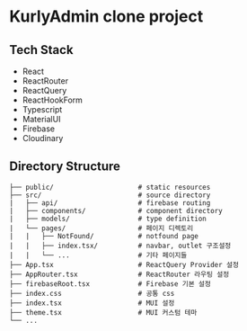 # KurlyAdmin clone project

## Tech Stack

- React
- ReactRouter
- ReactQuery
- ReactHookForm
- Typescript
- MaterialUI
- Firebase
- Cloudinary

## Directory Structure

    ├── public/                     # static resources
    ├── src/                        # source directory
    |   ├── api/                    # firebase routing
    |   ├── components/             # component directory
    |   ├── models/                 # type definition
    |   └── pages/                  # 페이지 디렉토리
    |   |   ├── NotFound/           # notfound page 
    |   |   ├── index.tsx/          # navbar, outlet 구조설정
    |   |   └── ...                 # 기타 페이지들
    ├── App.tsx                     # ReactQuery Provider 설정
    ├── AppRouter.tsx               # ReactRouter 라우팅 설정
    ├── firebaseRoot.tsx            # Firebase 기본 설정
    ├── index.css                   # 공통 css
    ├── index.tsx                   # MUI 설정
    ├── theme.tsx                   # MUI 커스텀 테마
    └── ...
